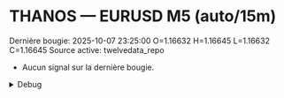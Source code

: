 # THANOS — EURUSD M5 (auto/15m)
Dernière bougie: 2025-10-07 23:25:00  O=1.16632  H=1.16645  L=1.16632  C=1.16645
Source active: twelvedata_repo

- Aucun signal sur la dernière bougie.

<details><summary>Debug</summary>

- TD_API_KEY manquant.

</details>